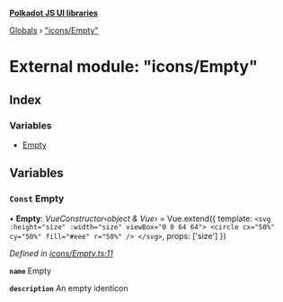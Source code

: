**[Polkadot JS UI libraries](../README.md)**

[Globals](../globals.md) › [&quot;icons/Empty&quot;](_icons_empty_.md)

# External module: "icons/Empty"

## Index

### Variables

* [Empty](_icons_empty_.md#const-empty)

## Variables

### `Const` Empty

• **Empty**: *VueConstructor‹object & Vue›* =  Vue.extend({
  template: `
    <svg :height="size" :width="size" viewBox="0 0 64 64">
      <circle cx="50%" cy="50%" fill="#eee" r="50%" />
    </svg>
  `,
  props: ['size']
})

*Defined in [icons/Empty.ts:11](https://github.com/polkadot-js/ui/blob/e87647e/packages/vue-identicon/src/icons/Empty.ts#L11)*

**`name`** Empty

**`description`** An empty identicon